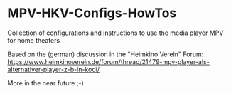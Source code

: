 # MPV-HKV-Configs-HowTos
Collection of configurations and instructions to use the media player MPV for home theaters

Based on the (german) discussion in the "Heimkino Verein" Forum: 
https://www.heimkinoverein.de/forum/thread/21479-mpv-player-als-alternativer-player-z-b-in-kodi/


More in the near future ;-)
